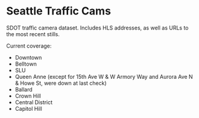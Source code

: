 # Seattle Traffic Cams

SDOT traffic camera dataset. Includes HLS addresses, as well as URLs to the most recent stills.

Current coverage:

- Downtown
- Belltown
- SLU
- Queen Anne (except for 15th Ave W & W Armory Way and Aurora Ave N & Howe St, were down at last check)
- Ballard
- Crown Hill
- Central District
- Capitol Hill
